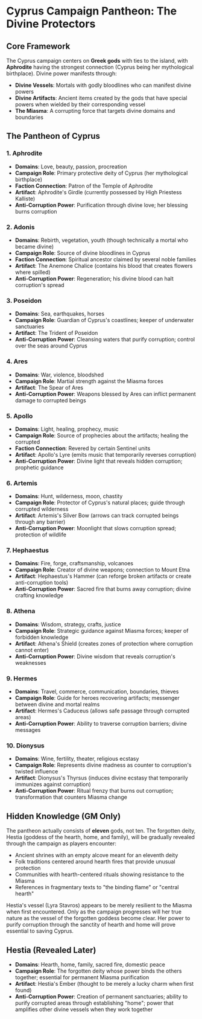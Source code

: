 # Cyprus Campaign Pantheon: The Divine Protectors

## Core Framework

The Cyprus campaign centers on **Greek gods** with ties to the island, with **Aphrodite** having the strongest connection (Cyprus being her mythological birthplace). Divine power manifests through:

- **Divine Vessels**: Mortals with godly bloodlines who can manifest divine powers
- **Divine Artifacts**: Ancient items created by the gods that have special powers when wielded by their corresponding vessel
- **The Miasma**: A corrupting force that targets divine domains and boundaries

## The Pantheon of Cyprus

### 1. Aphrodite

- **Domains**: Love, beauty, passion, procreation
- **Campaign Role**: Primary protective deity of Cyprus (her mythological birthplace)
- **Faction Connection**: Patron of the Temple of Aphrodite
- **Artifact**: Aphrodite's Girdle (currently possessed by High Priestess Kalliste)
- **Anti-Corruption Power**: Purification through divine love; her blessing burns corruption

### 2. Adonis

- **Domains**: Rebirth, vegetation, youth (though technically a mortal who became divine)
- **Campaign Role**: Source of divine bloodlines in Cyprus
- **Faction Connection**: Spiritual ancestor claimed by several noble families
- **Artifact**: The Anemone Chalice (contains his blood that creates flowers where spilled)
- **Anti-Corruption Power**: Regeneration; his divine blood can halt corruption's spread

### 3. Poseidon

- **Domains**: Sea, earthquakes, horses
- **Campaign Role**: Guardian of Cyprus's coastlines; keeper of underwater sanctuaries
- **Artifact**: The Trident of Poseidon
- **Anti-Corruption Power**: Cleansing waters that purify corruption; control over the seas around Cyprus

### 4. Ares

- **Domains**: War, violence, bloodshed
- **Campaign Role**: Martial strength against the Miasma forces
- **Artifact**: The Spear of Ares
- **Anti-Corruption Power**: Weapons blessed by Ares can inflict permanent damage to corrupted beings

### 5. Apollo

- **Domains**: Light, healing, prophecy, music
- **Campaign Role**: Source of prophecies about the artifacts; healing the corrupted
- **Faction Connection**: Revered by certain Sentinel units
- **Artifact**: Apollo's Lyre (emits music that temporarily reverses corruption)
- **Anti-Corruption Power**: Divine light that reveals hidden corruption; prophetic guidance

### 6. Artemis

- **Domains**: Hunt, wilderness, moon, chastity
- **Campaign Role**: Protector of Cyprus's natural places; guide through corrupted wilderness
- **Artifact**: Artemis's Silver Bow (arrows can track corrupted beings through any barrier)
- **Anti-Corruption Power**: Moonlight that slows corruption spread; protection of wildlife

### 7. Hephaestus

- **Domains**: Fire, forge, craftsmanship, volcanoes
- **Campaign Role**: Creator of divine weapons; connection to Mount Etna
- **Artifact**: Hephaestus's Hammer (can reforge broken artifacts or create anti-corruption tools)
- **Anti-Corruption Power**: Sacred fire that burns away corruption; divine crafting knowledge

### 8. Athena

- **Domains**: Wisdom, strategy, crafts, justice
- **Campaign Role**: Strategic guidance against Miasma forces; keeper of forbidden knowledge
- **Artifact**: Athena's Shield (creates zones of protection where corruption cannot enter)
- **Anti-Corruption Power**: Divine wisdom that reveals corruption's weaknesses

### 9. Hermes

- **Domains**: Travel, commerce, communication, boundaries, thieves
- **Campaign Role**: Guide for heroes recovering artifacts; messenger between divine and mortal realms
- **Artifact**: Hermes's Caduceus (allows safe passage through corrupted areas)
- **Anti-Corruption Power**: Ability to traverse corruption barriers; divine messages

### 10. Dionysus

- **Domains**: Wine, fertility, theater, religious ecstasy
- **Campaign Role**: Represents divine madness as counter to corruption's twisted influence
- **Artifact**: Dionysus's Thyrsus (induces divine ecstasy that temporarily immunizes against corruption)
- **Anti-Corruption Power**: Ritual frenzy that burns out corruption; transformation that counters Miasma change

## Hidden Knowledge (GM Only)

The pantheon actually consists of **eleven** gods, not ten. The forgotten deity, Hestia (goddess of the hearth, home, and family), will be gradually revealed through the campaign as players encounter:

- Ancient shrines with an empty alcove meant for an eleventh deity
- Folk traditions centered around hearth fires that provide unusual protection
- Communities with hearth-centered rituals showing resistance to the Miasma
- References in fragmentary texts to "the binding flame" or "central hearth"

Hestia's vessel (Lyra Stavros) appears to be merely resilient to the Miasma when first encountered. Only as the campaign progresses will her true nature as the vessel of the forgotten goddess become clear. Her power to purify corruption through the sanctity of hearth and home will prove essential to saving Cyprus.

## Hestia (Revealed Later)

- **Domains**: Hearth, home, family, sacred fire, domestic peace
- **Campaign Role**: The forgotten deity whose power binds the others together; essential for permanent Miasma purification
- **Artifact**: Hestia's Ember (thought to be merely a lucky charm when first found)
- **Anti-Corruption Power**: Creation of permanent sanctuaries; ability to purify corrupted areas through establishing "home"; power that amplifies other divine vessels when they work together

